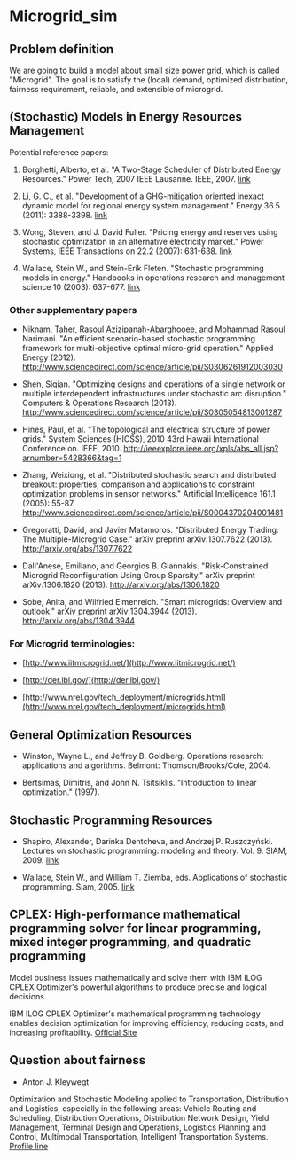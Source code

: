 Microgrid_sim
=============

## Problem definition

We are going to build a model about small size power grid, which is called "Microgrid". The goal is to satisfy the (local) demand, optimized distribution, fairness requirement, reliable, and extensible of microgrid.

## (Stochastic) Models in Energy Resources Management

Potential reference papers:

1. Borghetti, Alberto, et al. "A Two-Stage Scheduler of Distributed Energy Resources." Power Tech, 2007 IEEE Lausanne. IEEE, 2007.
	[link](http://ieeexplore.ieee.org/xpls/abs_all.jsp?arnumber=4538654)

2. Li, G. C., et al. "Development of a GHG-mitigation oriented inexact dynamic model for regional energy system management." Energy 36.5 (2011): 3388-3398.
	[link](http://www.sciencedirect.com/science/article/pii/S0360544211002040)

3. Wong, Steven, and J. David Fuller. "Pricing energy and reserves using stochastic optimization in an alternative electricity market." Power Systems, IEEE Transactions on 22.2 (2007): 631-638.
	[link](http://ieeexplore.ieee.org/xpls/abs_all.jsp?arnumber=4162624)

4. Wallace, Stein W., and Stein-Erik Fleten. "Stochastic programming models in energy." Handbooks in operations research and management science 10 (2003): 637-677.
	[link](http://www.sciencedirect.com/science/article/pii/S0927050703100102)

### Other supplementary papers

* Niknam, Taher, Rasoul Azizipanah-Abarghooee, and Mohammad Rasoul Narimani. "An efficient scenario-based stochastic programming framework for multi-objective optimal micro-grid operation." Applied Energy (2012).
	http://www.sciencedirect.com/science/article/pii/S0306261912003030

* Shen, Siqian. "Optimizing designs and operations of a single network or multiple interdependent infrastructures under stochastic arc disruption." Computers & Operations Research (2013).
	http://www.sciencedirect.com/science/article/pii/S0305054813001287

* Hines, Paul, et al. "The topological and electrical structure of power grids." System Sciences (HICSS), 2010 43rd Hawaii International Conference on. IEEE, 2010.
	http://ieeexplore.ieee.org/xpls/abs_all.jsp?arnumber=5428366&tag=1

* Zhang, Weixiong, et al. "Distributed stochastic search and distributed breakout: properties, comparison and applications to constraint optimization problems in sensor networks." Artificial Intelligence 161.1 (2005): 55-87.
	http://www.sciencedirect.com/science/article/pii/S0004370204001481

* Gregoratti, David, and Javier Matamoros. "Distributed Energy Trading: The Multiple-Microgrid Case." arXiv preprint arXiv:1307.7622 (2013).
	http://arxiv.org/abs/1307.7622

* Dall'Anese, Emiliano, and Georgios B. Giannakis. "Risk-Constrained Microgrid Reconfiguration Using Group Sparsity." arXiv preprint arXiv:1306.1820 (2013).
	http://arxiv.org/abs/1306.1820

* Sobe, Anita, and Wilfried Elmenreich. "Smart microgrids: Overview and outlook." arXiv preprint arXiv:1304.3944 (2013).
	http://arxiv.org/abs/1304.3944

### For Microgrid terminologies:

* [http://www.iitmicrogrid.net/](http://www.iitmicrogrid.net/)

* [http://der.lbl.gov/](http://der.lbl.gov/)

* [http://www.nrel.gov/tech_deployment/microgrids.html](http://www.nrel.gov/tech_deployment/microgrids.html)

## General Optimization Resources

* Winston, Wayne L., and Jeffrey B. Goldberg. Operations research: applications and algorithms. Belmont: Thomson/Brooks/Cole, 2004. 

* Bertsimas, Dimitris, and John N. Tsitsiklis. "Introduction to linear optimization." (1997).

## Stochastic Programming Resources

* Shapiro, Alexander, Darinka Dentcheva, and Andrzej P. Ruszczyński. Lectures on stochastic programming: modeling and theory. Vol. 9. SIAM, 2009. 
	[link](http://www2.isye.gatech.edu/people/faculty/Alex_Shapiro/SPbook.pdf)

* Wallace, Stein W., and William T. Ziemba, eds. Applications of stochastic programming. Siam, 2005.
	[link](http://books.google.com/books?hl=en&lr=&id=KAI0jsuyDPsC&oi=fnd&pg=PR1&dq=application+of+stochastic+programming&ots=RQ-W_C5dbl&sig=W55SVosukgR_QlsBgyL244LW1EI#v=onepage&q=application%20of%20stochastic%20programming&f=false)

## CPLEX: High-performance mathematical programming solver for linear programming, mixed integer programming, and quadratic programming

Model business issues mathematically and solve them with IBM ILOG CPLEX Optimizer's powerful algorithms to produce precise and logical decisions.

IBM ILOG CPLEX Optimizer's mathematical programming technology enables decision optimization for improving efficiency, reducing costs, and increasing profitability.
[Official Site](http://www-01.ibm.com/software/commerce/optimization/cplex-optimizer/)

## Question about fairness

* Anton J. Kleywegt

Optimization and Stochastic Modeling applied to Transportation, Distribution and Logistics, especially in the following areas: Vehicle Routing and Scheduling, Distribution Operations, Distribution Network Design, Yield Management, Terminal Design and Operations, Logistics Planning and Control, Multimodal Transportation, Intelligent Transportation Systems.
[Profile line](http://www2.isye.gatech.edu/~anton/)


